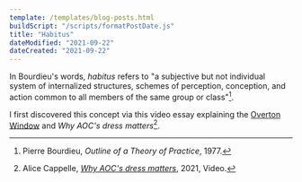 ```yaml
---
template: /templates/blog-posts.html
buildScript: "/scripts/formatPostDate.js"
title: "Habitus"
dateModified: "2021-09-22"
dateCreated: "2021-09-22"
---
```


In Bourdieu's words, _habitus_ refers to "a subjective but not individual system of internalized structures, schemes of perception, conception, and action common to all members of the same group or class"[^1].

I first discovered this concept via this video essay explaining the [Overton Window](overton-window) and _Why AOC's dress matters_[^2].

[^1]: Pierre Bourdieu, _Outline of a Theory of Practice_, 1977.
[^2]: Alice Cappelle, _[Why AOC's dress matters](https://www.youtube.com/watch?v=hax6xSScQdA)_, 2021, Video.
